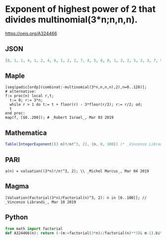 # Exponent of highest power of 2 that divides multinomial\(3\*n;n,n,n\)\.
https://oeis.org/A324466
## JSON
```JSON
[0, 1, 1, 4, 1, 2, 4, 6, 1, 2, 2, 7, 4, 5, 6, 8, 1, 2, 2, 5, 2, 3, 7, 9, 4, 5, 5, 9, 6, 7, 8, 10, 1, 2, 2, 5, 2, 3, 5, 7, 2, 3, 3, 10, 7, 8, 9, 11, 4, 5, 5, 8, 5, 6, 9, 11, 6, 7, 7, 11, 8, 9, 10, 12, 1, 2, 2, 5, 2, 3, 5, 7, 2, 3, 3, 8, 5, 6, 7, 9, 2, 3, 3, 6, 3, 4, 10, 12, 7, 8, 8]
```
## Maple
```Maple
[seq(padic[ordp](combinat:-multinomial(3*n,n,n,n),2),n=0..128)];
# alternative:
f:= proc(n) local r,t;
  t:= 0; r:= 3*n;
  while r > 1 do t:= t + floor(r) - 3*floor(r/3); r:= r/2; od;
  t
end proc:
map(f, [$0..200]); # _Robert Israel_, Mar 03 2019
```
## Mathematica
```Mathematica
Table[IntegerExponent[(3 n)!/n!^3, 2], {n, 0, 100}] (* _Vincenzo Librandi_ Mar 10 2019 *)
```
## PARI
```PARI
a(n) = valuation((3*n)!/n!^3, 2); \\ _Michel Marcus_, Mar 04 2019
```
## Magma
```Magma
[Valuation(Factorial(3*n)/Factorial(n)^3, 2): n in [0..100]]; // _Vincenzo Librandi_, Mar 10 2019
```
## Python
```Python
from math import factorial
def A324466(n): return (~(m:=factorial(3*n)//factorial(n)**3)& m-1).bit_length() # _Chai Wah Wu_, Jul 07 2022
```
